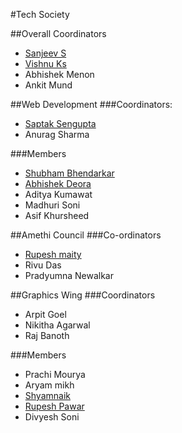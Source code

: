 #Tech Society

##Overall Coordinators
* [Sanjeev S](https://github.com/ddemented)
* [Vishnu Ks](http://github.com/hackerkid)
* Abhishek Menon
* Ankit Mund
	
##Web Development
###Coordinators:
* [Saptak Sengupta](https://www.github.com/SaptakS)
* Anurag Sharma

###Members
* [Shubham Bhendarkar](http://github.com/codebhendi)
* [Abhishek Deora](http://github.com/adeora7)
* Aditya Kumawat
* Madhuri Soni
* Asif Khursheed


##Amethi Council
###Co-ordinators
* [Rupesh maity](https://www.github.com/deathsurgeon)
* Rivu Das
* Pradyumna Newalkar

##Graphics Wing
###Coordinators
* Arpit Goel
* Nikitha Agarwal
* Raj Banoth

###Members

 * Prachi Mourya
* Aryam mikh
* [Shyamnaik](https://www.github.com/Shyamnaik)
* [Rupesh Pawar](https://www.github.com/rupeshpawar007)
* Divyesh Soni

